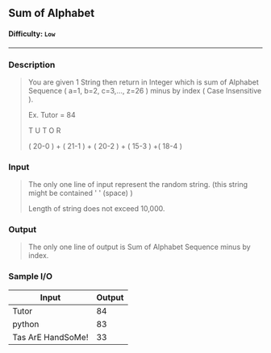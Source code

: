 ## Sum of Alphabet    

#### Difficulty: `Low`

- - -

### Description

> You are given 1 String then return in Integer which is sum of Alphabet Sequence ( a=1, b=2, c=3,..., z=26 ) minus by index ( Case Insensitive ).
>
> Ex. Tutor = 84
>
> T      			 U      		T       		O       	R
>
> ( 20-0 ) + ( 21-1 ) + ( 20-2 ) + ( 15-3 ) +( 18-4 )

### Input

>The only one line of input represent the random string. (this string might be contained ' ' (space) )
>
>Length of string does not exceed 10,000.

### Output

> The only one line of output is Sum of Alphabet Sequence minus by index. 

### Sample I/O

| Input             | Output |
| ----------------- | ------ |
| Tutor             | 84     |
| python            | 83     |
| Tas ArE HandSoMe! | 33     |

